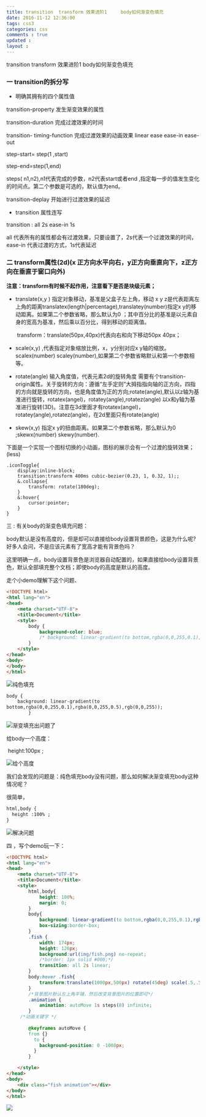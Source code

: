 ```yaml
---
title: transition  transform 效果进阶1     body如何渐变色填充
date: 2016-11-12 12:36:00
tags: css3
categories: css 
comments : true 
updated : 
layout : 
---
```


transition  transform 效果进阶1     body如何渐变色填充

### 一  transition的拆分写

*  明确其拥有的四个属性值

 transition-property   发生渐变效果的属性

transition-duration  完成过渡效果的时间

transition- timing-function  完成过渡效果的动画效果 linear  ease ease-in ease-out

step-start= step(1 ,start)

step-end=step(1,end)  

steps( n1,n2),n1代表完成的步数，n2代表start或者end ,指定每一步的值发生变化的时间点。第二个参数是可选的，默认值为end。

transition-deplay  开始进行过渡效果的延迟

*  transition 属性连写

transition : all  2s  ease-in 1s

all 代表所有的属性都会有过渡效果，只要设置了，2s代表一个过渡效果的时间，ease-in 代表过渡的方式，1s代表延迟

### 二  transform属性(2d)(x 正方向水平向右，y正方向垂直向下，z正方向在垂直于窗口向外)

**注意：transform有时候不起作用，注意看下是否是块级元素；**

* translate(x,y )  指定对象移动，基准是父盒子左上角，移动 x y z是代表距离左上角的距离translatex(length|percentage),translatey(number)指定x  y的移动距离。如果第二个参数省略，那么默认为0 ；其中百分比的基准是以元素自身的宽高为基准，然后乘以百分比，得到移动的距离值。

   ​	transform：translate(50px,40px)代表向右和向下移动50px  40px；

* scale(x,y) ,代表指定对象缩放比例，x，y分别对应x y轴的缩放。scalex(number) scaley(number),如果第二个参数省略默认和第一个参数相等。

* rotate(angle) 输入角度值，代表元素2d的旋转角度 需要有个transition-origin属性。关于旋转的方向：遵循“左手定则”大拇指指向轴的正方向，四指的方向就是旋转的方向，也是角度值为正的方向;rotate(angle),默认以z轴为基准进行旋转，rotatex(angel)，rotatey(angle),rotatez(angle) 以x和y轴为基准进行旋转(3D)。注意在3d里面才有rotatex(angel)，rotatey(angle),rotatez(angle)，在2d里面只有rotate(angle)

* skew(x,y) 指定x  y的扭曲距离。如果第二个参数省略，那么默认为0 ;skewx(number) skewy(number).

下面是一个实现一个图标切换的小动画，图标的展示会有一个过渡的旋转效果；(less)

```less
.iconToggle{
    display:inline-block;
    transition:transform 400ms cubic-bezier(0.23, 1, 0.32, 1);;
    &.collapse{
        transform: rotate(180deg);
    }
    &:hover{
        cursor:pointer;
    }
}
```



三 : 有关body的渐变色填充问题：

​	body默认是没有高度的，但是却可以直接给body设置背景颜色，这是为什么呢?好多人会问，不是应该元素有了宽高才能有背景色吗？

这里明确一点，body设置背景色是浏览器自动配置的，如果直接给body设置背景色，默认全部填充整个文档；即使body的高度是默认的高度。

走个小demo理解下这个问题、

```html
<!DOCTYPE html>
<html lang="en">
<head>
	<meta charset="UTF-8">
	<title>Document</title>
	<style>
		body {
			background-color: blue;
			/* background: linear-gradient(to bottom,rgba(0,0,255,0.1),rgba(0,0,255,0.5),rgb(0,0,255));*/
		}
	</style>
</head>
<body>
</body>
</html>
```

![纯色填充](img/1.jpg)

```html
body {
	background: linear-gradient(to
bottom,rgba(0,0,255,0.1),rgba(0,0,255,0.5),rgb(0,0,255));
		}	
```

![渐变填充出问题了](img/gradient.jpg)

给body一个高度：

​	height:100px	;

![给个高度](img/h.jpg)

我们会发现的问题是：纯色填充body没有问题，那么如何解决渐变填充body这种情况呢？

很简单，

```html
html,body {
  height :100% ;
}
```

![解决问题](img/solve.jpg)

四  ，写个demo玩一下：

```html
<!DOCTYPE html>
<html lang="en">
<head>
	<meta charset="UTF-8">
	<title>Document</title>	
	<style>
		html,body{
			height: 100%;
			margin: 0;
		}
		body{
			background: linear-gradient(to bottom,rgba(0,0,255,0.1),rgba(0,0,255,0.5),rgb(0,0,255));
			box-sizing:border-box;
		}
		.fish {
			width: 174px;
			height: 126px;
			background:url(img/fish.png) no-repeat;
			/*border: 1px solid #000;*/
			transition: all 2s linear;
		}
		body:hover .fish{
			transform:translate(1000px,500px) rotate(45deg) scale(.5,.5);
		} 
		/*背景图片默认左上角平铺，然后改变背景图片的位置即可*/
		.animation {
      		animation: autoMove 1s steps(8) infinite;
    	}
     /*动画关键字 */
    
	    @keyframes autoMove {
	    from {}
	      to {
	        background-position: 0 -1008px;
	      }
	    }

	</style>
</head>
<body>
	<div class="fish animation"></div>
</body>
</html>
```

![](img/gif.gif)



